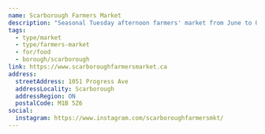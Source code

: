```yaml
---
name: Scarborough Farmers Market
description: "Seasonal Tuesday afternoon farmers' market from June to October in Scarborough."
tags:
  - type/market
  - type/farmers-market
  - for/food
  - borough/scarborough
link: https://www.scarboroughfarmersmarket.ca
address:
  streetAddress: 1051 Progress Ave
  addressLocality: Scarborough
  addressRegion: ON
  postalCode: M1B 5Z6
social:
  instagram: https://www.instagram.com/scarboroughfarmersmkt/
---
```

